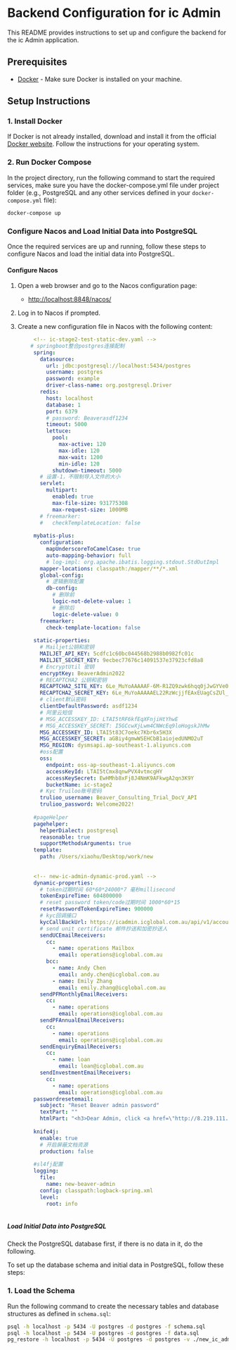 # Backend Configuration for ic Admin

This README provides instructions to set up and configure the backend for the ic Admin application.

## Prerequisites

- [Docker](https://docs.docker.com/get-docker/) - Make sure Docker is installed on your machine.

## Setup Instructions

### 1. Install Docker

If Docker is not already installed, download and install it from the official [Docker website](https://docs.docker.com/get-docker/). Follow the instructions for your operating system.

### 2. Run Docker Compose

In the project directory, run the following command to start the required services, make sure you have the docker-compose.yml file under project folder (e.g., PostgreSQL and any other services defined in your `docker-compose.yml` file):

```bash
docker-compose up
```

### Configure Nacos and Load Initial Data into PostgreSQL

Once the required services are up and running, follow these steps to configure Nacos and load the initial data into PostgreSQL.

#### Configure Nacos

1. Open a web browser and go to the Nacos configuration page:
   - [http://localhost:8848/nacos/](http://localhost:8848/nacos/)

2. Log in to Nacos if prompted.
3. Create a new configuration file in Nacos with the following content:

   ```yaml
        <!-- ic-stage2-test-static-dev.yaml -->
       # springboot整合postgres连接配制
        spring:
          datasource:
            url: jdbc:postgresql://localhost:5434/postgres
            username: postgres
            password: example
            driver-class-name: org.postgresql.Driver
          redis:
            host: localhost
            database: 1
            port: 6379
            # password: Beaverasdf1234
            timeout: 5000
            lettuce:
              pool:
                max-active: 120
                max-idle: 120
                max-wait: 1200
                min-idle: 120
              shutdown-timeout: 5000
          # 设置-1，不限制导入文件的大小
          servlet: 
            multipart: 
              enabled: true
              max-file-size: 931775308
              max-request-size: 1000MB
          # freemarker:
          #   checkTemplateLocation: false
        
        mybatis-plus:
          configuration:
            mapUnderscoreToCamelCase: true
            auto-mapping-behavior: full
            # log-impl: org.apache.ibatis.logging.stdout.StdOutImpl
          mapper-locations: classpath:/mapper/**/*.xml
          global-config:
            # 逻辑删除配置
            db-config:
              # 删除前
              logic-not-delete-value: 1
              # 删除后
              logic-delete-value: 0
          freemarker: 
            check-template-location: false
        
        static-properties:
          # Mailjet公钥和密钥
          MAILJET_API_KEY: 5cdfc1c60bc044568b2988b0982fc01c
          MAILJET_SECRET_KEY: 9ecbec77676c14091537e37923cfd8a8
          # EncryptUtil 密钥
          encryptKey: BeaverAdmin2022
          # RECAPTCHA2 公钥和密钥
          RECAPTCHA2_SITE_KEY: 6Le_MuYoAAAAAF-6M-R1ZQ9zwk6hqq0jJwGYVe0b
          RECAPTCHA2_SECRET_KEY: 6Le_MuYoAAAAAEL22RzWcjjfEAxEUagCsZUl_1WX
          # client默认密码
          clientDefaultPassword: asdf1234
          # 阿里云短信
          # MSG_ACCESSKEY_ID: LTAI5tRF6kfEqXFnjiHtYhwE
          # MSG_ACCESSKEY_SECRET: I5GCcwXjLwm4CNWcEq9loHogskJhMw
          MSG_ACCESSKEY_ID: LTAI5t83C7oekc7Kbr6x5H3X
          MSG_ACCESSKEY_SECRET: aGBiy4gmwWSEHCbB1aiojedUNMO2uT
          MSG_REGION: dysmsapi.ap-southeast-1.aliyuncs.com
          #oss配置
          oss:
            endpoint: oss-ap-southeast-1.aliyuncs.com
            accessKeyId: LTAI5tCmx8qnwPVX4vtmcgHY
            accessKeySecret: EwHMhb8xFj8J4NmK9AFkwgA2qn3K9Y
            bucketName: ic-stage2
          # Kyc Truiloo账号密码
          trulioo_username: Beaver_Consulting_Trial_DocV_API
          trulioo_password: Welcome2022!
        
        #pageHelper
        pagehelper: 
          helperDialect: postgresql
          reasonable: true
          supportMethodsArguments: true
        template:
          path: /Users/xiaohu/Desktop/work/new
          
          
        <!-- new-ic-admin-dynamic-prod.yaml -->
        dynamic-properties: 
          # token过期时间 60*60*24000*7 毫秒millisecond
          tokenExpireTime: 604800000
          # reset password token/code过期时间 1000*60*15
          resetPasswordTokenExpireTime: 900000
          # kyc回调接口
          kycCallBackUrl: https://icadmin.icglobal.com.au/api/v1/account/kyc-callBack
          # send unit certificate 邮件抄送和加密抄送人
          sendUCEmailReceivers:
            cc:
              - name: operations Mailbox
                email: operations@icglobal.com.au
            bcc:
              - name: Andy Chen
                email: andy.chen@icglobal.com.au
              - name: Emily Zhang
                email: emily.zhang@icglobal.com.au
          sendPFMonthlyEmailReceivers:
            cc:
              - name: operations
                email: operations@icglobal.com.au
          sendPFAnnualEmailReceivers:
            cc:
              - name: operations
                email: operations@icglobal.com.au
          sendEnquiryEmailReceivers:
            cc:
              - name: loan
                email: loan@icglobal.com.au
          sendInvestmentEmailReceivers:
            cc:
              - name: operations
                email: operations@icglobal.com.au
        passwordresetemail:
          subject: "Reset Beaver admin password"
          textPart: ""
          htmlPart: "<h3>Dear Admin, click <a href=\"http://8.219.111.81/#/login?type=reset&pwdResetToken={passwordResetToken}\">here</a> to reset password</h3>"
        
        knife4j:
          enable: true
          # 开启屏蔽文档资源
          production: false
        
        #sl4fj配置
        logging:
          file:
            name: new-beaver-admin
          config: classpath:logback-spring.xml
          level:
            root: info
          
    ```
    
##### Load Initial Data into PostgreSQL

Check the PostgreSQL database first, if there is no data in it, do the following.

To set up the database schema and initial data in PostgreSQL, follow these steps:

### 1. Load the Schema

Run the following command to create the necessary tables and database structures as defined in `schema.sql`:

```bash
psql -h localhost -p 5434 -U postgres -d postgres -f schema.sql
psql -h localhost -p 5434 -U postgres -d postgres -f data.sql
pg_restore -h localhost -p 5434 -U postgres -d postgres -v ./new_ic_admin_production05112024.backup
```

